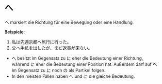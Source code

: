 ---
---
# へ

へ markiert die Richtung für eine Bewegung oder eine Handlung.

**Beispiele**:

1. 私は先週京都へ旅行に行った。
2. 父へ手紙を出したが、まだ返事が来ない。

- へ besitzt im Gegensatz zu に eher die Bedeutung einer Richtung, während に eher die Bedeutung einer Position hat. Außerdem darf auf へ im Gegensatz zu に noch の als Partikel folgen.
- In den meisten Fällen haben へ und に die gleiche Bedeutung.
